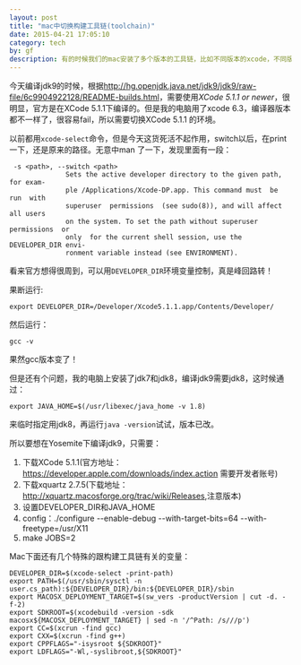 ```yaml
---
layout: post
title: "mac中切换构建工具链(toolchain)"
date: 2015-04-21 17:05:10
category: tech
by: gf
description: 有的时候我们的mac安装了多个版本的工具链，比如不同版本的xcode，不同版本的jdk。我们想临时指定使用特定版本，但是又不影响整个系统，这时候可以用几个特殊的环境变量控制。
---
```


今天编译jdk9的时候，根据<http://hg.openjdk.java.net/jdk9/jdk9/raw-file/6c9904922128/README-builds.html>，需要使用*XCode 5.1.1 or newer*，很明显，官方是在XCode 5.1.1下编译的。但是我的电脑用了xcode 6.3，编译器版本都不一样了，很容易fail，所以需要切换XCode 5.1.1 的环境。

以前都用`xcode-select`命令，但是今天这货死活不起作用，switch以后，在print一下，还是原来的路径。无意中man 了一下，发现里面有一段：

	 -s <path>, --switch <path>
	              Sets the active developer directory to the given path, for exam-
	              ple /Applications/Xcode-DP.app. This command must  be  run  with
	              superuser  permissions  (see sudo(8)), and will affect all users
	              on the system. To set the path without superuser permissions  or
	              only  for the current shell session, use the DEVELOPER_DIR envi-
	              ronment variable instead (see ENVIRONMENT).

看来官方想得很周到，可以用`DEVELOPER_DIR`环境变量控制，真是峰回路转！

果断运行:

	export DEVELOPER_DIR=/Developer/Xcode5.1.1.app/Contents/Developer/

然后运行：

	gcc -v

果然gcc版本变了！

但是还有个问题，我的电脑上安装了jdk7和jdk8，编译jdk9需要jdk8，这时候通过：

	export JAVA_HOME=$(/usr/libexec/java_home -v 1.8)

来临时指定用jdk8，再运行`java -version`试试，版本已改。

所以要想在Yosemite下编译jdk9，只需要：

1. 下载XCode 5.1.1(官方地址：<https://developer.apple.com/downloads/index.action> 需要开发者账号)
2. 下载xquartz 2.7.5(下载地址：<http://xquartz.macosforge.org/trac/wiki/Releases>,注意版本)
3. 设置DEVELOPER_DIR和JAVA_HOME
4. config：./configure --enable-debug --with-target-bits=64 --with-freetype=/usr/X11
5. make JOBS=2

Mac下面还有几个特殊的跟构建工具链有关的变量：

	DEVELOPER_DIR=$(xcode-select -print-path)
	export PATH=$(/usr/sbin/sysctl -n user.cs_path):${DEVELOPER_DIR}/bin:${DEVELOPER_DIR}/sbin
	export MACOSX_DEPLOYMENT_TARGET=$(sw_vers -productVersion | cut -d. -f-2)
	export SDKROOT=$(xcodebuild -version -sdk macosx${MACOSX_DEPLOYMENT_TARGET} | sed -n '/^Path: /s///p')
	export CC=$(xcrun -find gcc)
	export CXX=$(xcrun -find g++)
	export CPPFLAGS="-isysroot ${SDKROOT}"
	export LDFLAGS="-Wl,-syslibroot,${SDKROOT}"

